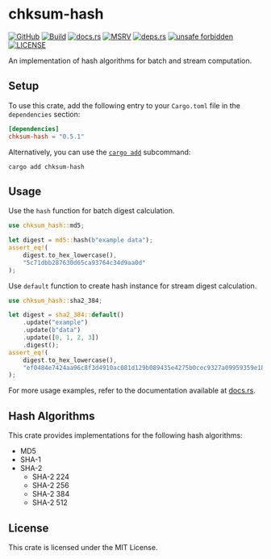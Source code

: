 # chksum-hash

[![GitHub](https://img.shields.io/badge/github-chksum--rs%2Fhash-24292e?style=flat-square&logo=github "GitHub")](https://github.com/chksum-rs/hash)
[![Build](https://img.shields.io/github/actions/workflow/status/chksum-rs/hash/rust.yml?branch=master&style=flat-square&logo=github "Build")](https://github.com/chksum-rs/hash/actions/workflows/rust.yml)
[![docs.rs](https://img.shields.io/docsrs/chksum-hash?style=flat-square&logo=docsdotrs "docs.rs")](https://docs.rs/chksum-hash/)
[![MSRV](https://img.shields.io/badge/MSRV-1.63.0-informational?style=flat-square "MSRV")](https://github.com/chksum-rs/hash/blob/master/Cargo.toml)
[![deps.rs](https://deps.rs/crate/chksum-hash/0.5.1/status.svg?style=flat-square "deps.rs")](https://deps.rs/crate/chksum-hash/0.5.1)
[![unsafe forbidden](https://img.shields.io/badge/unsafe-forbidden-success.svg?style=flat-square "unsafe forbidden")](https://github.com/rust-secure-code/safety-dance)
[![LICENSE](https://img.shields.io/github/license/chksum-rs/hash?style=flat-square "LICENSE")](https://github.com/chksum-rs/hash/blob/master/LICENSE)

An implementation of hash algorithms for batch and stream computation.

## Setup

To use this crate, add the following entry to your `Cargo.toml` file in the `dependencies` section:

```toml
[dependencies]
chksum-hash = "0.5.1"
```

Alternatively, you can use the [`cargo add`](https://doc.rust-lang.org/cargo/commands/cargo-add.html) subcommand:

```shell
cargo add chksum-hash
```

## Usage

Use the `hash` function for batch digest calculation.

```rust
use chksum_hash::md5;

let digest = md5::hash(b"example data");
assert_eq!(
    digest.to_hex_lowercase(),
    "5c71dbb287630d65ca93764c34d9aa0d"
);
```

Use `default` function to create hash instance for stream digest calculation.

```rust
use chksum_hash::sha2_384;

let digest = sha2_384::default()
    .update("example")
    .update(b"data")
    .update([0, 1, 2, 3])
    .digest();
assert_eq!(
    digest.to_hex_lowercase(),
    "ef0484e7424aa96c8f3d4910ac081d129b089435e4275b0cec9327a09959359e18c3ca55355fbc32968d20c85c379d86"
);
```

For more usage examples, refer to the documentation available at [docs.rs](https://docs.rs/chksum-hash/).

## Hash Algorithms

This crate provides implementations for the following hash algorithms:

* MD5
* SHA-1
* SHA-2
  * SHA-2 224
  * SHA-2 256
  * SHA-2 384
  * SHA-2 512

## License

This crate is licensed under the MIT License.
